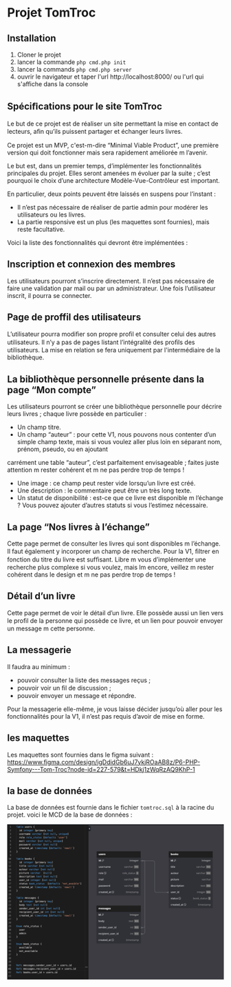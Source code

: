 # Projet TomTroc

## Installation

1. Cloner le projet
2. lancer la commande ```php cmd.php init```
3. lancer la commands ```php cmd.php server```
4. ouvrir le navigateur et taper l'url http://localhost:8000/ ou l'url qui s'affiche dans la console


## Spéciﬁcations pour le site TomTroc
Le but de ce projet est de réaliser un site permettant la mise en contact de lecteurs, aﬁn qu’ils puissent partager et échanger leurs livres.

Ce projet est un MVP, c'est-m-dire “Minimal Viable Product”, une première version qui doit fonctionner mais sera rapidement améliorée m l’avenir.

Le but est, dans un premier temps, d’implémenter les fonctionnalités principales du projet. Elles seront amenées m évoluer par la suite ; c’est pourquoi le choix d’une architecture Modèle-Vue-Contrôleur est important.

En particulier, deux points peuvent être laissés en suspens pour l’instant :

- Il n’est pas nécessaire de réaliser de partie admin pour modérer les utilisateurs ou les livres.
- La partie responsive est un plus (les maquettes sont fournies), mais reste facultative.

Voici la liste des fonctionnalités qui devront être implémentées :

## Inscription et connexion des membres

Les utilisateurs pourront s’inscrire directement. Il n’est pas nécessaire de faire une validation par mail ou par un administrateur. Une fois l’utilisateur inscrit, il pourra se connecter.

## Page de proffil des utilisateurs

L’utilisateur pourra modiﬁer son propre proﬁl et consulter celui des autres utilisateurs. Il n’y a pas de pages listant l’intégralité des proﬁls des utilisateurs. La mise en relation se fera uniquement par l'intermédiaire de la bibliothèque.

## La bibliothèque personnelle présente dans la page “Mon compte”

Les utilisateurs pourront se créer une bibliothèque personnelle pour décrire leurs livres ; chaque livre possède en particulier :

- Un champ titre.
- Un champ “auteur” : pour cette V1, nous pouvons nous contenter d’un simple champ texte, mais si vous voulez aller plus loin en séparant nom, prénom, pseudo, ou en ajoutant

carrément une table “auteur”, c’est parfaitement envisageable ; faites juste attention m rester cohérent et m ne pas perdre trop de temps !

- Une image : ce champ peut rester vide lorsqu’un livre est créé.
- Une description : le commentaire peut être un très long texte.
- Un statut de disponibilité : est-ce que ce livre est disponible m l’échange ? Vous pouvez ajouter d’autres statuts si vous l’estimez nécessaire.

## La page “Nos livres à l’échange”

Cette page permet de consulter les livres qui sont disponibles m l’échange. Il faut également y incorporer un champ de recherche. Pour la V1, ﬁltrer en fonction du titre du livre est sufﬁsant. Libre m vous d’implémenter une recherche plus complexe si vous voulez, mais lm encore, veillez m rester cohérent dans le design et m ne pas perdre trop de temps !

## Détail d’un livre

Cette page permet de voir le détail d’un livre. Elle possède aussi un lien vers le proﬁl de la personne qui possède ce livre, et un lien pour pouvoir envoyer un message m cette personne.

## La messagerie

Il faudra au minimum :

- pouvoir consulter la liste des messages reçus ;
- pouvoir voir un ﬁl de discussion ;
- pouvoir envoyer un message et répondre.

Pour la messagerie elle-même, je vous laisse décider jusqu’où aller pour les fonctionnalités pour la V1, il n’est pas requis d’avoir de mise en forme.

## les maquettes

Les maquettes sont fournies dans le figma suivant : https://www.figma.com/design/igDdidGb6uJ7ykjROaAB8z/P6-PHP-Symfony---Tom-Troc?node-id=227-579&t=HDkj1zWqRzAQ9KhP-1

## la base de données

La base de données est fournie dans le fichier `tomtroc.sql` à la racine du projet.
voici le MCD de la base de données :

![MCD](/database.png)
